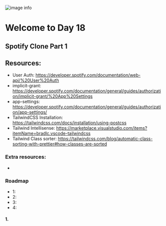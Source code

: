 ![image info](./welcome-day-18.png)

# Welcome to Day 18

## **Spotify Clone Part 1**

## Resources:

- User Auth: https://developer.spotify.com/documentation/web-api/%20User%20Auth
- implicit-grant: https://developer.spotify.com/documentation/general/guides/authorization/implicit-grant/%20App%20Settings
- app-settings: https://developer.spotify.com/documentation/general/guides/authorization/app-settings/
- TailwindCSS Installation: https://tailwindcss.com/docs/installation/using-postcss
- Tailwind Intellisense: https://marketplace.visualstudio.com/items?itemName=bradlc.vscode-tailwindcss
- Tailwind Class sorter: https://tailwindcss.com/blog/automatic-class-sorting-with-prettier#how-classes-are-sorted

### Extra resources:

-

### Roadmap

- 1:
- 2:
- 3:
- 4:

#### 1.
